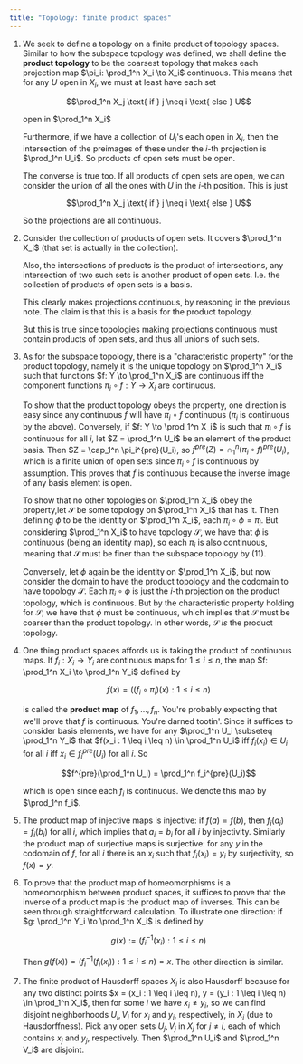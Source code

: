 ```yaml
---
title: "Topology: finite product spaces"
---
```


1. We seek to define a topology on a finite product of topology spaces. Similar to how the subspace topology was defined, we shall define the **product topology** to be the coarsest topology that makes each projection map $\pi_i: \prod_1^n X_i \to X_i$ continuous. This means that for any $U$ open in $X_i$, we must at least have each set

    $$\prod_1^n X_j \text{ if } j \neq i \text{ else } U$$

    open in $\prod_1^n X_i$

    Furthermore, if we have a collection of $U_i$'s each open in $X_i$, then the intersection of the preimages of these under the $i$-th projection is $\prod_1^n U_i$. So products of open sets must be open.

    The converse is true too. If all products of open sets are open, we can consider the union of all the ones with $U$ in the $i$-th position. This is just

    $$\prod_1^n X_j \text{ if } j \neq i \text{ else } U$$

    So the projections are all continuous.

2. Consider the collection of products of open sets. It covers $\prod_1^n X_i$ (that set is actually in the collection).

    Also, the intersections of products is the product of intersections, any intersection of two such sets is another product of open sets. I.e. the collection of products of open sets is a basis.

    This clearly makes projections continuous, by reasoning in the previous note. The claim is that this is a basis for the product topology.

    But this is true since topologies making projections continuous must contain products of open sets, and thus all unions of such sets.

3. As for the subspace topology, there is a "characteristic property" for the product topology, namely it is the unique topology on $\prod_1^n X_i$ such that functions $f: Y \to \prod_1^n X_i$ are continuous iff the component functions $\pi_i \circ f: Y \to X_i$ are continuous.

    To show that the product topology obeys the property, one direction is easy since any continuous $f$ will have $\pi_i \circ f$ continuous ($\pi_i$ is continuous by the above). Conversely, if $f: Y \to \prod_1^n X_i$ is such that $\pi_i \circ f$ is continuous for all $i$, let $Z = \prod_1^n U_i$ be an element of the product basis. Then $Z = \cap_1^n \pi_i^{pre}(U_i), so $f^{pre}(Z) = \cap_1^n (\pi_i \circ f)^{pre}(U_i)$, which is a finite union of open sets since $\pi_i \circ f$ is continuous by assumption. This proves that $f$ is continuous because the inverse image of any basis element is open.

    To show that no other topologies on $\prod_1^n X_i$ obey the property,let $\mathcal{S}$ be some topology on $\prod_1^n X_i$ that has it. Then defining $\phi$ to be the identity on $\prod_1^n X_i$, each $\pi_i \circ \phi = \pi_i$. But considering $\prod_1^n X_i$ to have topology $\mathcal{S}$, we have that $\phi$ is continuous (being an identity map), so each $\pi_i$ is also continuous, meaning that $\mathcal{S}$ must be finer than the subspace topology by (11).

    Conversely, let $\phi$ again be the identity on $\prod_1^n X_i$, but now consider the domain to have the product topology and the codomain to have topology $\mathcal{S}$. Each $\pi_i \circ \phi$ is just the $i$-th projection on the product topology, which is continuous. But by the characteristic property holding for $\mathcal{S}$, we have that $\phi$ must be continuous, which implies that $\mathcal{S}$ must be coarser than the product topology. In other words, $\mathcal{S}$ *is* the product topology.

4. One thing product spaces affords us is taking the product of continuous maps. If $f_i: X_i \to Y_i$ are continuous maps for $1 \leq i \leq n$, the map $f: \prod_1^n X_i \to \prod_1^n Y_i$ defined by

    $$f(x) = ((f_i \circ \pi_i)(x) : 1 \leq i \leq n)$$

    is called the **product map** of $f_1, \ldots, f_n$. You're probably expecting that we'll prove that $f$ is continuous. You're darned tootin'. Since it suffices to consider basis elements, we have for any $\prod_1^n U_i \subseteq \prod_1^n Y_i$ that $f(x_i : 1 \leq i \leq n) \in \prod_1^n U_i$ iff $f_i(x_i) \in U_i$ for all $i$ iff $x_i \in f_i^{pre}(U_i)$ for all $i$. So 

    $$f^{pre}(\prod_1^n U_i) = \prod_1^n f_i^{pre}(U_i)$$

    which is open since each $f_i$ is continuous. We denote this map by $\prod_1^n f_i$.

5. The product map of injective maps is injective: if $f(a) = f(b)$, then $f_i(a_i) = f_i(b_i)$ for all $i$, which implies that $a_i = b_i$ for all $i$ by injectivity. Similarly the product map of surjective maps is surjective: for any $y$ in the codomain of $f$, for all $i$ there is an $x_i$ such that $f_i(x_i) = y_i$ by surjectivity, so $f(x) = y$.

6. To prove that the product map of homeomorphisms is a homeomorphism between product spaces, it suffices to prove that the inverse of a product map is the product map of inverses. This can be seen through straightforward calculation. To illustrate one direction: if $g: \prod_1^n Y_i \to \prod_1^n X_i$ is defined by

    $$g(x) := (f_i^{-1}(x_i) : 1 \leq i \leq n)$$

    Then $g(f(x)) = (f_i^{-1}(f_i(x_i)) : 1 \leq i \leq n) = x$. The other direction is similar.

7. The finite product of Hausdorff spaces $X_i$ is also Hausdorff because for any two distinct points $x = (x_i : 1 \leq i \leq n), y = (y_i : 1 \leq i \leq n) \in \prod_1^n X_i$, then for some $i$ we have $x_i \neq y_i$, so we can find disjoint neighborhoods $U_i, V_i$ for $x_i$ and $y_i$, respectively, in $X_i$ (due to Hausdorffness). Pick any open sets $U_j, V_j$ in $X_j$ for $j \neq i$, each of which contains $x_j$ and $y_j$, respectively. Then $\prod_1^n U_i$ and $\prod_1^n V_i$ are disjoint.
